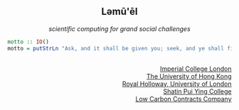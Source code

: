 <h2 align=center>Ləmū'ēl</h2>

<p align=center>
  <em>
  scientific computing for grand social challenges
  </em>
</p>

```haskell
motto :: IO()
motto = putStrLn "Ask, and it shall be given you; seek, and ye shall find; knock, and it shall be opened unto you."
```

##

<p align=right>
  <a href=https://www.imperial.ac.uk>Imperial College London</a>
  <br>
  <a href=https://www.hku.hk>The University of Hong Kong</a>
  <br>
  <a href=https://www.royalholloway.ac.uk>Royal Holloway, University of London</a>
  <br>
  <a href=https://www.pyc.edu.hk>Shatin Pui Ying College</a>
  <br>
  <a href=https://www.lowcarboncontracts.uk>Low Carbon Contracts Company</a>
</p>

##
